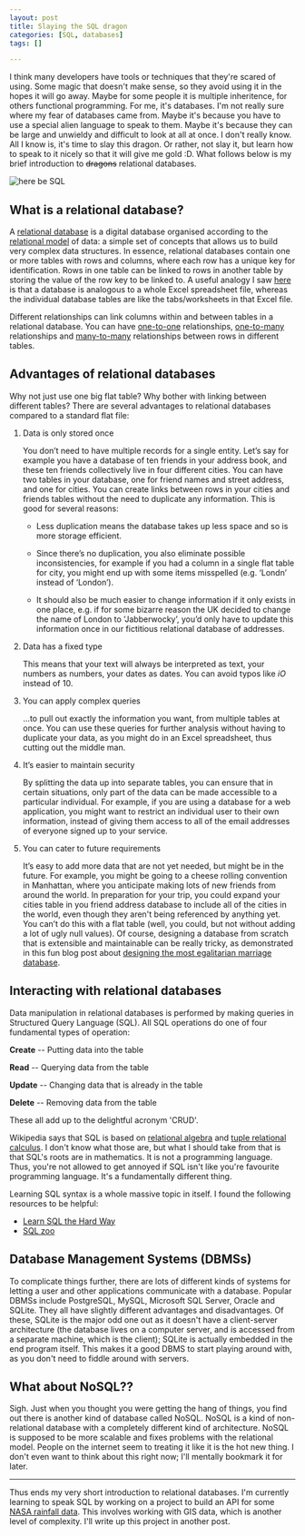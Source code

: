 ```yaml
---
layout: post
title: Slaying the SQL dragon
categories: [SQL, databases]
tags: []

---
```


I think many developers have tools or techniques that they're scared of using. Some magic that doesn't make sense, so they avoid using it in the hopes it will go away. Maybe for some people it is multiple inheritence, for others functional programming. For me, it's databases. I'm not really sure where my fear of databases came from. Maybe it's because you have to use a special alien language to speak to them. Maybe it's because they can be large and unwieldy and difficult to look at all at once. I don't really know. All I know is, it's time to slay this dragon. Or rather, not slay it, but learn how to speak to it nicely so that it will give me gold :D. What follows below is my brief introduction to <s>dragons</s> relational databases.

<img src="https://upload.wikimedia.org/wikipedia/commons/5/57/19360-black-chinese-dragon-1920x1080-artistic-wallpaper.jpg" title= "here be SQL" style="margin: 0 auto;"/>

## What is a relational database?

A [relational database](https://en.wikipedia.org/wiki/Relational_database) is a digital database organised according to the [relational model](https://en.wikipedia.org/wiki/Relational_model) of data: a simple set of concepts that allows us to build very complex data structures. In essence, relational databases contain one or more tables with rows and columns, where each row has a unique key for identification. Rows in one table can be linked to rows in another table by storing the value of the row key to be linked to. A useful analogy I saw [here](http://sql.learncodethehardway.org/book/introduction.html) is that a database is analogous to a whole Excel spreadsheet file, whereas the individual database tables are like the tabs/worksheets in that Excel file.

Different relationships can link columns within and between tables in a relational database. You can have [one-to-one](http://www.databaseprimer.com/pages/relationship_1to1/) relationships, [one-to-many](http://www.databaseprimer.com/pages/relationship_1tox/) relationships and [many-to-many](http://www.databaseprimer.com/pages/relationship_xtox/) relationships between rows in different tables.

## Advantages of relational databases

Why not just use one big flat table? Why bother with linking between different tables? There are several advantages to relational databases compared to a standard flat file:

1. Data is only stored once

    You don’t need to have multiple records for a single entity. Let’s say for example you have a database of ten friends in your address book, and these ten friends collectively live in four different cities. You can have two tables in your database, one for friend names and street address, and one for cities. You can create links between rows in your cities and friends tables without the need to duplicate any information. This is good for several reasons:

    - Less duplication means the database takes up less space and so is more storage efficient.

    - Since there’s no duplication, you also eliminate possible inconsistencies, for example if you had a column in a single flat table for city, you might end up with some items misspelled (e.g. ‘Londn’ instead of ‘London’).

    - It should also be much easier to change information if it only exists in one place, e.g. if for some bizarre reason the UK decided to change the name of London to ’Jabberwocky’, you’d only have to update this information once in our fictitious relational database of addresses.

2. Data has a fixed type

    This means that your text will always be interpreted as text, your numbers as numbers, your dates as dates. You can avoid typos like *iO* instead of 10.

3. You can apply complex queries

    ...to pull out exactly the information you want, from multiple tables at once. You can use these queries for further analysis without having to duplicate your data, as you might do in an Excel spreadsheet, thus cutting out the middle man.

4. It’s easier to maintain security

    By splitting the data up into separate tables, you can ensure that in certain situations, only part of the data can be made accessible to a particular individual. For example, if you are using a database for a web application, you might want to restrict an individual user to their own information, instead of giving them access to all of the email addresses of everyone signed up to your service.

5. You can cater to future requirements

    It’s easy to add more data that are not yet needed, but might be in the future. For example, you might be going to a cheese rolling convention in Manhattan, where you anticipate making lots of new friends from around the world. In preparation for your trip, you could expand your cities table in you friend address database to include all of the cities in the world, even though they aren't being referenced by anything yet. You can’t do this with a flat table (well, you could, but not without adding a lot of ugly null values). Of course, designing a database from scratch that is extensible and maintainable can be really tricky, as demonstrated in this fun blog post about [designing the most egalitarian marriage database](http://qntm.org/gay).

## Interacting with relational databases

Data manipulation in relational databases is performed by making queries in Structured Query Language (SQL). All SQL operations do one of four fundamental types of operation:

   **Create** -- Putting data into the table

   **Read** -- Querying data from the table

   **Update** -- Changing data that is already in the table

   **Delete** -- Removing data from the table

These all add up to the delightful acronym 'CRUD'.

Wikipedia says that SQL is based on [relational algebra](https://en.wikipedia.org/wiki/Relational_algebra) and [tuple relational calculus](https://en.wikipedia.org/wiki/Tuple_relational_calculus). I don't know what those are, but what I should take from that is that SQL's roots are in mathematics. It is not a programming language. Thus, you're not allowed to get annoyed if SQL isn't like you're favourite programming language. It's a fundamentally different thing.

Learning SQL syntax is a whole massive topic in itself. I found the following resources to be helpful:

- [Learn SQL the Hard Way](http://sql.learncodethehardway.org/book/)
- [SQL zoo](http://sqlzoo.net/w/index.php?title=SQL_Tutorial&redirect=no)

## Database Management Systems (DBMSs)

To complicate things further, there are lots of different kinds of systems for letting a user and other applications communicate with a database. Popular DBMSs include PostgreSQL, MySQL, Microsoft SQL Server, Oracle and SQLite. They all have slightly different advantages and disadvantages. Of these, SQLite is the major odd one out as it doesn't have a client-server architecture (the database lives on a computer server, and is accessed from a separate machine, which is the client); SQLite is actually embedded in the end program itself. This makes it a good DBMS to start playing around with, as you don't need to fiddle around with servers.

## What about NoSQL??

Sigh. Just when you thought you were getting the hang of things, you find out there is another kind of database called NoSQL. NoSQL is a kind of non-relational database with a completely different kind of architecture. NoSQL is supposed to be more scalable and fixes problems with the relational model. People on the internet seem to treating it like it is the hot new thing. I don't even want to think about this right now; I'll mentally bookmark it for later.

---------------------------------------------------------------------------------------------------------------

Thus ends my very short introduction to relational databases. I'm currently learning to speak SQL by working on a project to build an API for some [NASA rainfall data](http://neo.sci.gsfc.nasa.gov/view.php?datasetId=TRMM_3B43D&date=2015-09-01). This involves working with GIS data, which is another level of complexity. I'll write up this project in another post.




